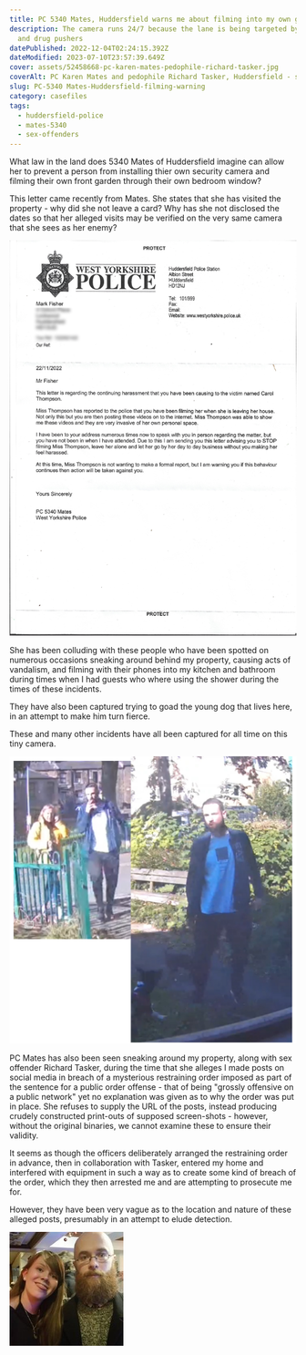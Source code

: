 ```yaml
---
title: PC 5340 Mates, Huddersfield warns me about filming into my own garden!
description: The camera runs 24/7 because the lane is being targeted by pimps
  and drug pushers
datePublished: 2022-12-04T02:24:15.392Z
dateModified: 2023-07-10T23:57:39.649Z
cover: assets/52458668-pc-karen-mates-pedophile-richard-tasker.jpg
coverAlt: PC Karen Mates and pedophile Richard Tasker, Huddersfield - sex offender, pedophile
slug: PC-5340 Mates-Huddersfield-filming-warning
category: casefiles
tags:
  - huddersfield-police
  - mates-5340
  - sex-offenders
---
```

What law in the land does 5340 Mates of Huddersfield imagine can allow her to prevent a person from installing thier own security camera and filming their own front garden through their own bedroom window?

This letter came recently from Mates. She states that she has visited the property - why did she not leave a card? Why has she not disclosed the dates so that her alleged visits may be verified on the very same camera that she sees as her enemy? 

![PC Mates 5340 Huddersfield](assets/mates_20221202-r.png)

She has been colluding with these people who have
been spotted on numerous occasions sneaking around
behind my property, causing acts of vandalism, and
filming with their phones into my kitchen and 
bathroom during times when I had guests who where
using the shower during the times of these 
incidents.

They have also been captured trying to goad the 
young dog that lives here, in an attempt to make 
him turn fierce.

These and many other incidents have all been 
captured for all time on this tiny camera.

![Neightbours from Hell, Huddersfield](assets/neighbours-from-hell.png)

PC Mates has also been seen sneaking around 
my property, along with sex offender Richard
Tasker,
during the time that she alleges I made posts
on social media in breach of a mysterious 
restraining order imposed as part of the 
sentence for a public order offense - that
of being "grossly offensive on a public network"
yet no explanation was given as to why the
order was put in place.  She refuses to supply
the URL of the posts, instead producing crudely
constructed print-outs of supposed screen-shots - 
however, without the original binaries, we cannot
examine these to ensure their validity.


It seems as though the
officers deliberately arranged the restraining
order in advance, then in collaboration with
Tasker, entered my home and interfered with 
equipment in such a way as to create some kind of
breach of the order, which they then arrested me 
and are attempting to prosecute me for.

However, they have been very vague as to the 
location and nature of these alleged posts, 
presumably in an attempt to elude detection.

![Richard Takser, Huddersfield (pedophile) with PC Mates](assets/52458668-pc-karen-mates-pedophile-richard-tasker.jpg)
